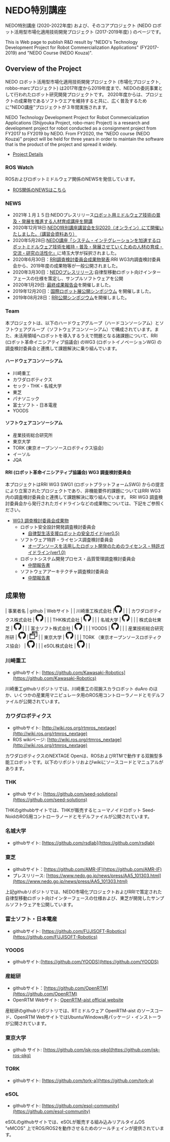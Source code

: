 # NEDO特別講座
NEDO特別講座 (2020-2022年度) および、そのコアプロジェクト (NEDO ロボット活用型市場化適用技術開発プロジェクト (2017-2019年度) ) のページです。

This is Web page to publish R&D result by "NEDO's Technology Development Project for Robot Commercialization Applications" (FY2017-2019) and "NEDO Course (NEDO Kouza)".

## Overview of the Project

NEDO ロボット活用型市場化適用技術開発プロジェクト (市場化プロジェクト, robbo-marcプロジェクト) は2017年度から2019年度まで、NEDOの委託事業として行われたロボット研究開発プロジェクトです。
2020年度からは、プロジェクトの成果物であるソフトウエアを維持すると共に、広く普及するために"NEDO講座”プロジェクトが３年間実施されます。


NEDO Technology Development Project for Robot Commercialization Applications (Shijyouka Project, robo-marc Project) is a research and development project for robot conducted as a consignment project from FY2017 to FY2019 by NEDO. 
From FY2020, the "NEDO course (NEDO Kouza)" project will be held for three years in order to maintain the software that is the product of the project and spread it widely.

- [Project Details](./project_overview.html)

### ROS Watch
ROSおよびロボットミドルウェア関係のNEWSを発信しています。

- [ROS関係のNEWSはこちら](news)

### NEWS

- 2021年１月１５日:NEDOプレスリリース[ロボット用ミドルウェア技術の普及・発展を推進する人材育成講座を開講](https://www.nedo.go.jp/news/press/AA5_101400.html)
- 2020年12月18日:[NEDO特別講座講習会をSI2020（オンライン）にて開催いたしました。（講習会資料あり）](tutorials/si2020)
- 2020年5月28日:[NEDO講座「システム・インテグレーションを加速するロボットミドルウェア技術を維持・普及・発展させていくための人材の育成・交流・研究の活性化」](https://www.nedo.go.jp/koubo/CD3_100205.html)に埼玉大学が採択されました。
- 2020年6月30日：[RRI調査検討委員会成果物発表](https://www.jmfrri.gr.jp/document/library/1392.html):RRI WG3内調査検討委員会から、2019年度の成果物等が一般公開されました。
- 2020年3月30日：[NEDOプレスリリース](https://www.nedo.go.jp/news/press/AA5_101303.html):自律型移動ロボット向けインターフェースの仕様を策定し、サンプルソフトウェアを公開
- 2020年1月29日: [最終成果報告会](https://robo-marc.github.io/final_report)を開催しました。
- 2019年12月20日：[国際ロボット展公開シンポジウム](https://robo-marc.github.io/irex_symposium) を開催しました。
- 2019年08月28日：[RRI公開シンポジウム](https://robo-marc.github.io/rri_symposium)を開催しました。

### Team

本プロジェクトは、以下のハードウェアグループ（ハードコンソーシアム）とソフトウェアグループ（ソフトウェアコンソーシアム）で構成されています。また、未活用領域へロボットを導入するうえで問題となる諸課題について、RRI (ロボット革命イニシアティブ協議会) のWG3 (ロボットイノベーションWG) の調査検討委員会と連携して課題解決に乗り組んでいます。

#### ハードウェアコンソーシアム

- 川崎重工
- カワダロボティクス
- セック・THK・名城大学
- 東芝
- パナソニック
- 富士ソフト・日本電産
- YOODS

#### ソフトウェアコンソーシアム

- 産業技術総合研究所
- 東京大学
- TORK (東京オープンソースロボティクス協会)
- イーソル
- JQA

#### RRI (ロボット革命イニシアティブ協議会) WG3 調査検討委員会

本プロジェクトはRRI WG3 SWG1 (ロボットプラットフォームSWG) からの提言により立案されたプロジェクトであり、非機能要件的課題についてはRRI WG3内の調査検討委員会と連携して課題解決に取り組んでいます。
RRI WG3 調査検討委員会から発行されたガイドラインなどの成果物については、下記をご参照ください。

- [WG3 調査検討委員会成果物](https://www.jmfrri.gr.jp/document/library/993.html)
  - ロボット安全設計開発調査検討委員会 
    - [自律型生活支援ロボットの安全ガイド(ver0.5)](https://www.jmfrri.gr.jp/followup/1121.html)
  - ソフトウェア特許・ライセンス調査検討委員会
    - [オープンソースを活用したロボット開発のためのライセンス・特許ガイドライン(ver1.0)](https://www.jmfrri.gr.jp/followup/1132.html)
  - ロボットシステム開発プロセス・品質管理調査検討委員会
    - [中間報告書](https://www.jmfrri.gr.jp/followup/1133.html)
  - ソフトウェアアーキテクチャ調査検討委員会
    - [中間報告書](https://www.jmfrri.gr.jp/followup/1134.html)


## 成果物

| 事業者名 | github | Webサイト |
| 川崎重工株式会社 |[<img src="figs/github.png" width="24"/>](https://github.com/Kawasaki-Robotics) | |
| カワダロボティクス株式会社 | [<img src="figs/github.png" width="24"/>](http://wiki.ros.org/rtmros_nextage) | |
| THK株式会社 | [<img src="figs/github.png" width="24"/>](https://github.com/seed-solutions) | |
| 名城大学 | [<img src="figs/github.png" width="24"/>](https://github.com/rsdlab) | |
| 株式会社東芝 | [<img src="figs/github.png" width="24"/>](https://github.com/AMR-IF) | |
| 富士ソフト株式会社 | [<img src="figs/github.png" width="24"/>](https://github.com/FUJISOFT-Robotics) | |
| YOODS | [<img src="figs/github.png" width="24"/>](https://github.com/YOODS) | |
| 産業技術総合研究所研 | [<img src="figs/github.png" width="24"/>](https://github.com/OpenRTM<) | [<img src="figs/webpage.png" width="24"/>](https://openrtm.org) |
| 東京大学 | [<img src="figs/github.png" width="24"/>](https://github.com/jsk-ros-pkg) | |
| TORK （東京オープンソースロボティクス協会） | [<img src="figs/github.png" width="24"/>](https://github.com/tork-a) | |
| eSOL株式会社 | [<img src="figs/github.png" width="24"/>](https://github.com/esol-community) | |

### 川崎重工

- githubサイト: [https://github.com/Kawasaki-Robotics](https://github.com/Kawasaki-Robotics)

川崎重工githubリポジトリでは、川崎重工の双腕スカラロボット duAro のほか、いくつかの産業用マニピュレータ用のROS用コントローラノードとモデルファイルが公開されています。

### カワダロボティクス

- githubサイト: [http://wiki.ros.org/rtmros_nextage](http://wiki.ros.org/rtmros_nextage)
- ROS wikiページ: [http://wiki.ros.org/rtmros_nextage](http://wiki.ros.org/rtmros_nextage)

カワダロボティクスのNEXTAGE Openは、ROSおよびRTMで動作する双腕型多能工ロボットです。以下のリポジトリおよびwikiにソースコードとマニュアルがあります。

### THK

- github サイト: [https://github.com/seed-solutions](https://github.com/seed-solutions)

THKのgithubbサイトでは、THKが販売するヒューマノイドロボット Seed-NoidのROS用コントローラノードとモデルファイルが公開されています。

### 名城大学

- githubサイト: [https://github.com/rsdlab](https://github.com/rsdlab)

### 東芝

- githubサイト：[https://github.com/AMR-IF](https://github.com/AMR-IF)
- プレスリリース: [https://www.nedo.go.jp/news/press/AA5_101303.html](https://www.nedo.go.jp/news/press/AA5_101303.html)

上記githubリポジトリでは、NEDO市場化プロジェクトおよびRRIで策定された自律型移動ロボット向けインターフェースの仕様および、東芝が開発したサンプルソフトウェアを公開しています。

### 富士ソフト・日本電産

- githubサイト: [https://github.com/FUJISOFT-Robotics](https://github.com/FUJISOFT-Robotics)

### YOODS

- githubサイト:[https://github.com/YOODS](https://github.com/YOODS)

### 産総研

- githubサイト：[https://github.com/OpenRTM](https://github.com/OpenRTM)
- OpenRTM Webサイト: [OpenRTM-aist official website](https://openrtm.org)

産総研のgithubリポジトリでは、RTミドルウェア OpenRTM-aist のソースコード、OpenRTM WebサイトではUbuntu/Windows用パッケージ・インストーラが公開されています。

### 東京大学

- github サイト: [https://github.com/jsk-ros-pkg](https://github.com/jsk-ros-pkg)

### TORK

- githubサイト: [https://github.com/tork-a](https://github.com/tork-a)

### eSOL

- githubサイト: [https://github.com/esol-community](https://github.com/esol-community)

eSOLのgithubサイトでは、eSOLが販売する組み込みリアルタイムOS "eMCOS" 上でROS/ROS2を動作させるためのツールチェインが提供されています。

